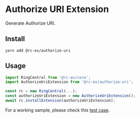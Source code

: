 # Authorize URI Extension

Generate Authorize URI.


## Install

```
yarn add @rc-ex/authorize-uri
```


## Usage

```ts
import RingCentral from '@rc-ex/core';
import AuthorizeUriExtension from '@rc-ex/authorize-uri';

const rc = new RingCentral(...);
const authorizeUriExtension = new AuthorizeUriExtension();
await rc.installExtension(authorizeUriExtension);
```

For a working sample, please check this [test case](../../../test/authorize-uri-extension.spec.ts).
